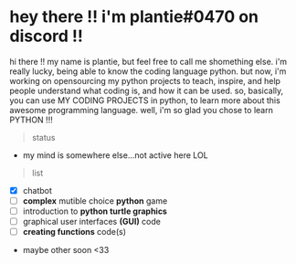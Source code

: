 # hey there !! i'm plantie#0470 on discord !!
hi there !! my name is plantie, but feel free to call me shomething else. i'm really lucky, being able to know the coding language python. but now, i'm
working on opensourcing my python projects to teach, inspire, and help people understand what coding is, and how it can be used. so, basically, you can use 
MY CODING PROJECTS in python, to learn more about this awesome programming language. well, i'm so glad you chose to learn PYTHON !!!

> status
- my mind is somewhere else...not active here LOL

> list
- [x] chatbot
- [ ] **complex** mutible choice __python__ game
- [ ] introduction to **python turtle graphics**
- [ ] graphical user interfaces **(GUI)** code
- [ ] **creating functions** code(s)
- maybe other soon <33
